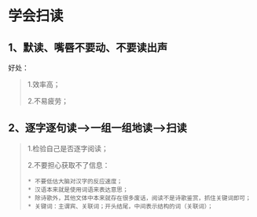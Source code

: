 # 学会扫读

## 1、默读、嘴唇不要动、不要读出声

好处：

> 1.效率高；
>
> 2.不易疲劳；

## 2、逐字逐句读--&gt;一组一组地读--&gt;扫读

> 1.检验自己是否逐字阅读；
>
> 2.不要担心获取不了信息：
>
> ```
> * 不要低估大脑对汉字的反应速度；
> * 汉语本来就是使用词语来表达意思；
> * 除诗歌外，其他文体中本来就存在很多废话，阅读不是诗歌鉴赏，抓住关键词即可；
> * 关键词：主谓宾、关联词；开头结尾，中间表示结构的词（关联词）；
> ```



